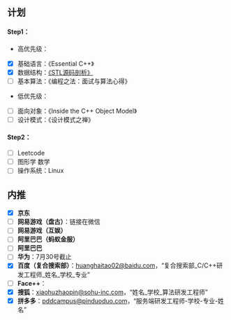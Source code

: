 ## 计划
#### Step1：
* 高优先级：
- [x] 基础语言：《Essential C++》
- [x] 数据结构：[《STL源码剖析》](STL/README.md)
- [ ] 基本算法：《编程之法：面试与算法心得》
* 低优先级：
- [ ] 面向对象：《Inside the C++ Object Model》
- [ ] 设计模式：《设计模式之禅》

#### Step2：
- [ ] Leetcode
- [ ] 图形学 数学
- [ ] 操作系统：Linux

## 内推
- [x] **京东**
- [ ] **网易游戏（盘古）**：链接在微信
- [ ] **网易游戏（互娱）**
- [ ] **阿里巴巴（蚂蚁金服）**
- [ ] **阿里巴巴**
- [ ] **华为**：7月30号截止
- [x] **百度（复合搜索部）**：[huanghaitao02@baidu.com](huanghaitao02@baidu.com)，“复合搜索部\_C/C++研发工程师\_姓名\_学校\_专业”
- [ ] **Face++**：
- [x] **搜狐**：[xiaohuzhaopin@sohu-inc.com](xiaohuzhaopin@sohu-inc.com)，“姓名\_学校\_算法研发工程师”
- [x] **拼多多**：[pddcampus@pinduoduo.com](pddcampus@pinduoduo.com)，“服务端研发工程师-学校-专业-姓名”
